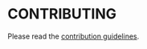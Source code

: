 # CONTRIBUTING

Please read the [contribution guidelines](https://github.com/rsapkf/42/blob/main/CONTRIBUTING.md).
